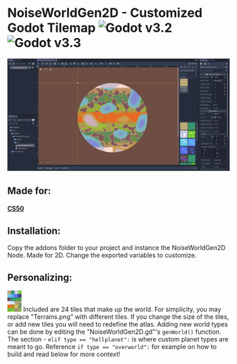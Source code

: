 # NoiseWorldGen2D - Customized Godot Tilemap ![Godot v3.2](https://img.shields.io/badge/Godot-v3.2-%23478cbf?logo=godot-engine&logoColor=white) ![Godot v3.3](https://img.shields.io/badge/Godot-v3.3-%23478cbf?logo=godot-engine&logoColor=white)
![Banner Worldgen](.//worldgenbanner.png)

## Made for:
#### [CS50](https://www.edx.org/course/introduction-computer-science-harvardx-cs50x)

## Installation:
Copy the addons folder to your project and instance the NoiseWorldGen2D Node. Made for 2D. Change the exported variables to customize.

## Personalizing:
![Terrains](.//addons/NoiseWorldGen2D/assets/Terrains.png)
Included are 24 tiles that make up the world. For simplicity, you may replace "Terrains.png" with different tiles. If you change the size of the tiles, or add new tiles you will need to redefine the atlas. Adding new world types can be done by editing the "NoiseWorldGen2D.gd"'s ```genWorld()``` function. The section - ```elif type == "hellplanet":``` is where custom planet types are meant to go. Reference ```if type == "overworld":``` for example on how to build and read below for more context!
